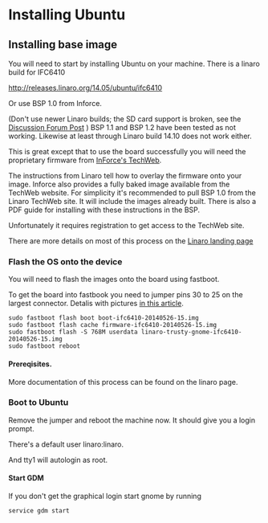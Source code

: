# Installing Ubuntu

## Installing base image

You will need to start by installing Ubuntu on your machine. There is a linaro build for IFC6410

http://releases.linaro.org/14.05/ubuntu/ifc6410

Or use BSP 1.0 from Inforce.

(Don't use newer Linaro builds; the SD card support is broken, see the [Discussion Forum Post](http://mydragonboard.org/community/hw-sw-8064/sd-card-support-in-linaro-14-09-on-ifc6410/) )
BSP 1.1 and BSP 1.2 have been tested as not working.
Likewise at least through Linaro build 14.10 does not work either. 

This is great except that to use the board successfully you will need the proprietary firmware from [InForce's TechWeb](http://www.inforcecomputing.com/techweb/).


The instructions from Linaro tell how to overlay the firmware onto your image.
Inforce also provides a fully baked image available from the TechWeb website.
For simplicity it's recommended to pull BSP 1.0 from the Linaro TechWeb site.
It will include the images already built.
There is also a PDF guide for installing with these instructions in the BSP. 

Unfortunately it requires registration to get access to the TechWeb site.

There are more details on most of this process on the [Linaro landing page](http://releases.linaro.org/14.05/ubuntu/ifc6410)


### Flash the OS onto the device

You will need to flash the images onto the board using fastboot.

To get the board into fastbook you need to jumper pins 30 to 25 on the largest connector. Detalis with pictures [in this article](http://mydragonboard.org/2013/forcing-ifc6410-into-fastboot/).


```
sudo fastboot flash boot boot-ifc6410-20140526-15.img
sudo fastboot flash cache firmware-ifc6410-20140526-15.img
sudo fastboot flash -S 768M userdata linaro-trusty-gnome-ifc6410-20140526-15.img
sudo fastboot reboot
```

#### Prereqisites.
More documentation of this process can be found on the linaro page.


### Boot to Ubuntu

Remove the jumper and reboot the machine now. It should give you a login prompt.

There's a default user linaro:linaro.

And tty1 will autologin as root.


#### Start GDM

If you don't get the graphical login start gnome by running

```
service gdm start
```
